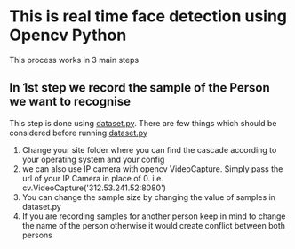 # This is real time face detection using Opencv Python

This process works in 3 main steps

## In 1st step we record the sample of the Person we want to recognise

This step is done using [dataset.py](./dataset.py). There are few things which should be considered before running [dataset.py](./dataset.py)

1. Change your site folder where you can find the cascade according to your operating system and your config
2. we can also use IP camera with opencv VideoCapture. Simply pass the url of your IP Camera in place of 0. i.e. cv.VideoCapture('312.53.241.52:8080')
3. You can change the sample size by changing the value of samples in dataset.py
4. If you are recording samples for another person keep in mind to change the name of the person otherwise it would create conflict between both persons
